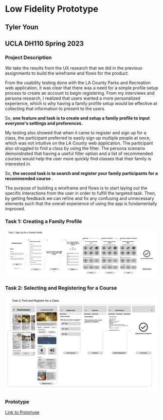 # Low Fidelity Prototype

## Tyler Youn

## UCLA DH110 Spring 2023

### Project Description

We take the results from the UX research that we did in the previous assignments to build the wireframe and flows for the product. 

From the usability testing done with the LA County Parks and Recreation web application, it was clear that there was a need for a simple profile setup process to create an
account to begin registering. From my interviews and persona research, I realized that users wanted a more personalized experience, which is why having a 
family profile setup would be effective at collecting that information to present to the users. 

So, <b> one feature and task is to create and setup a family profile to input everyone's settings and preferences. </b>

My testing also showed that when it came to register and sign up for a class, the participant preferred to easily sign up multiple people at once, which
was not intuitive on the LA County web application. The participant also struggled to find a class by using the filter. The persona scenario demonstrated
that having a useful filter option and a list of recommended courses would help the user more quickly find classes that their family is interested in.

So, <b> the second task is to search and register your family participants for a recommended course </b>.

The purpose of building a wireframe and flows is to start laying out the specific interactions from the user in order to fulfill the targeted task. Then,
by getting feedback we can refine and fix any confusing and unnecessary elements such that the overall experience of using the app is fundamentally improved. 

### Task 1: Creating a Family Profile

![](task1_flow.png)

### Task 2: Selecting and Registering for a Course

![](task2.png)

### Prototype
[Link to Prototype](https://www.figma.com/proto/4iDCdne1obJxYrZUgDrkhk/FamConnect---Lofi?page-id=0%3A1&type=design&node-id=1-4&viewport=-95%2C-42%2C0.26&scaling=scale-down&starting-point-node-id=1%3A4)
